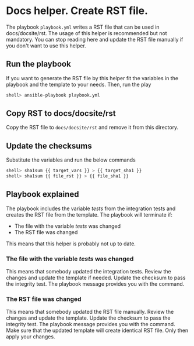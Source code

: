 <!--
Copyright (c) Ansible Project
GNU General Public License v3.0+ (see LICENSES/GPL-3.0-or-later.txt or https://www.gnu.org/licenses/gpl-3.0.txt)
SPDX-License-Identifier: GPL-3.0-or-later
-->

# Docs helper. Create RST file.

The playbook `playbook.yml` writes a RST file that can be used in
docs/docsite/rst. The usage of this helper is recommended but not
mandatory. You can stop reading here and update the RST file manually
if you don't want to use this helper.

## Run the playbook

If you want to generate the RST file by this helper fit the variables
in the playbook and the template to your needs. Then, run the play

```sh
shell> ansible-playbook playbook.yml
```

## Copy RST to docs/docsite/rst

Copy the RST file to `docs/docsite/rst` and remove it from this
directory.

## Update the checksums

Substitute the variables and run the below commands

```sh
shell> sha1sum {{ target_vars }} > {{ target_sha1 }}
shell> sha1sum {{ file_rst }} > {{ file_sha1 }}
```

## Playbook explained

The playbook includes the variable *tests* from the integration tests
and creates the RST file from the template. The playbook will
terminate if:

* The file with the variable *tests* was changed
* The RST file was changed

This means that this helper is probably not up to date.

### The file with the variable *tests* was changed

This means that somebody updated the integration tests. Review the
changes and update the template if needed. Update the checksum to pass
the integrity test. The playbook message provides you with the
command.

### The RST file was changed

This means that somebody updated the RST file manually. Review the
changes and update the template. Update the checksum to pass the
integrity test. The playbook message provides you with the
command. Make sure that the updated template will create identical RST
file. Only then apply your changes.
